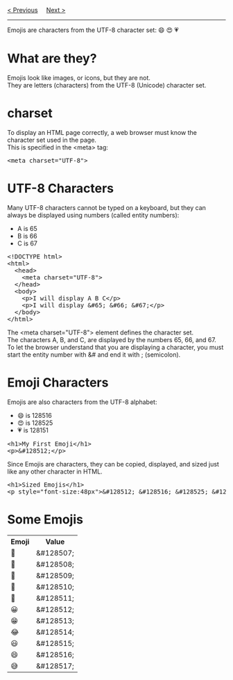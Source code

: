 <a href="/HTML/Symbols.md">&lt; Previous</a>
&nbsp;&nbsp;&nbsp;
<a href="/HTML/Charset.md">Next &gt;</a>
<hr>
Emojis are characters from the UTF-8 character set: 😄 😍 💗
<h1>What are they?</h1>
Emojis look like images, or icons, but they are not.
<br>
They are letters (characters) from the UTF-8 (Unicode) character set.
<h1>charset</h1>
To display an HTML page correctly, a web browser must know the character set used in the page.
<br>
This is specified in the &lt;meta&gt; tag:
<pre>&lt;meta charset="UTF-8"&gt;</pre>
<h1>UTF-8 Characters</h1>
Many UTF-8 characters cannot be typed on a keyboard, but they can always be displayed using numbers (called entity numbers):
<ul>
  <li>A is 65</li>
  <li>B is 66</li>
  <li>C is 67</li>
</ul>
<pre>
&lt;!DOCTYPE html&gt;
&lt;html&gt;
  &lt;head&gt;
    &lt;meta charset=&quot;UTF-8&quot;&gt;
  &lt;/head&gt;
  &lt;body&gt;
    &lt;p&gt;I will display A B C&lt;/p&gt;
    &lt;p&gt;I will display &amp;#65; &amp;#66; &amp;#67;&lt;/p&gt;
  &lt;/body&gt;
&lt;/html&gt;
</pre>
The &lt;meta charset="UTF-8"&gt; element defines the character set.
<br>
The characters A, B, and C, are displayed by the numbers 65, 66, and 67.
<br>
To let the browser understand that you are displaying a character, you must start the entity number with &# and end it with ; (semicolon).
<h1>Emoji Characters</h1>
Emojis are also characters from the UTF-8 alphabet:
<ul>
  <li>😄 is 128516</li>
  <li>😍 is 128525</li>
  <li>💗 is 128151</li>
</ul>
<pre>
&lt;h1&gt;My First Emoji&lt;/h1&gt;
&lt;p&gt;&amp;#128512;&lt;/p&gt;
</pre>
Since Emojis are characters, they can be copied, displayed, and sized just like any other character in HTML.
<pre>
&lt;h1&gt;Sized Emojis&lt;/h1&gt;
&lt;p style="font-size:48px"&gt;&amp;#128512; &amp;#128516; &amp;#128525; &amp;#128151;&lt;/p&gt;
</pre>
<h1>Some Emojis</h1>
<table class="ws-table-all">
  <tr>
    <th>Emoji</th>
    <th>Value</th>
  </tr>
  <tr>
    <td>&#128507;</td>
    <td>&amp;#128507;</td>
  </tr>
  <tr>
    <td>&#128508;</td>
    <td>&amp;#128508;</td>
  </tr>
  <tr>
    <td>&#128509;</td>
    <td>&amp;#128509;</td>
  </tr>
  <tr>
    <td>&#128510;</td>
    <td>&amp;#128510;</td>
  </tr>
  <tr>
    <td>&#128511;</td>
    <td>&amp;#128511;</td>
  </tr>
  <tr>
    <td>&#128512;</td>
    <td>&amp;#128512;</td>
  </tr>
  <tr>
    <td>&#128513;</td>
    <td>&amp;#128513;</td>
  </tr>
  <tr>
    <td>&#128514;</td>
    <td>&amp;#128514;</td>
  </tr>
  <tr>
    <td>&#128515;</td>
    <td>&amp;#128515;</td>
  </tr>
  <tr>
    <td>&#128516;</td>
    <td>&amp;#128516;</td>
  </tr>
  <tr>
    <td>&#128517;</td>
    <td>&amp;#128517;</td>
  </tr>
</table>
